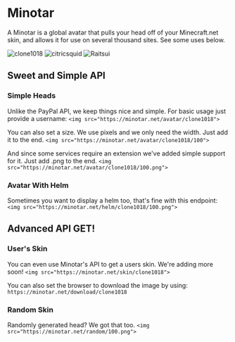 # Minotar

A Minotar is a global avatar that pulls your head off of your Minecraft.net skin, and allows it for use on several thousand sites. See some uses below.

![clone1018](http://minotar.net/avatar/clone1018/64)
![citricsquid](http://minotar.net/avatar/citricsquid/64)
![Raitsui](http://minotar.net/avatar/Raitsui/64)


## Sweet and Simple API

### Simple Heads
Unlike the PayPal API, we keep things nice and simple. For basic usage just provide a username: 
```<img src="https://minotar.net/avatar/clone1018">```

You can also set a size. We use pixels and we only need the width. Just add it to the end. 
```<img src="https://minotar.net/avatar/clone1018/100">```

And since some services require an extension we've added simple support for it. Just add .png to the end. 
```<img src="https://minotar.net/avatar/clone1018/100.png">```

### Avatar With Helm
Sometimes you want to display a helm too, that's fine with this endpoint: 
```<img src="https://minotar.net/helm/clone1018/100.png">```


## Advanced API GET!

### User's Skin
You can even use Minotar's API to get a users skin. We're adding more soon! 
```<img src="https://minotar.net/skin/clone1018">```

You can also set the browser to download the image by using: 
```https://minotar.net/download/clone1018```

### Random Skin
Randomly generated head? We got that too. 
```<img src="https://minotar.net/random/100.png">```
